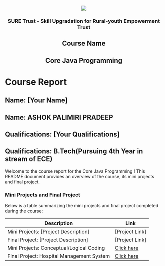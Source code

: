 <!-- PROJECT LOGO -->
<br />

<div align="center">
   <img src='https://user-images.githubusercontent.com/73131499/166115643-d3187f47-d38f-41b2-ae42-5ecbbc60de14.png' />


<h3 align="center">SURE Trust - Skill Upgradation for Rural-youth Empowerment Trust</h3>
  <h2> Course Name </h2>
  <h2> Core Java Programming </h2>
</div>

# Course Report

## Name: [Your Name]
## Name: ASHOK PALIMIRI PRADEEP

## Qualifications: [Your Qualifications]
## Qualifications: B.Tech(Pursuing 4th Year in stream of ECE)

Welcome to the course report for the Core Java Programming ! This README document provides an overview of the course, its mini projects and final project.

### Mini Projects and Final Project

Below is a table summarizing the mini projects and final project completed during the course:

| Description                               | Link                                    |
|-------------------------------------------|-----------------------------------------|
| Mini Projects: [Project Description]     | [Project Link]                         |
| Final Project: [Project Description]     | [Project Link]                         |
| Mini Projects: Conceptual/Logical Coding  |      [Click here](https://github.com/sure-trust/G13_JAVA/tree/main/Mini%20Projects/Pradeep)          |
| Final Project: Hospital Management System |   [Click here](https://github.com/sure-trust/G13_JAVA/tree/main/Final%20Capstone%20Project/Pradeep)  |
